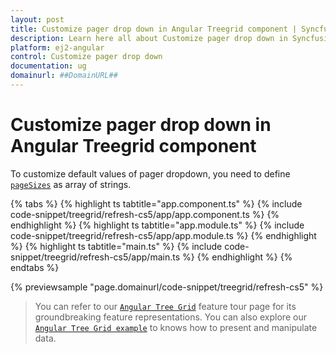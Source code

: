 ```yaml
---
layout: post
title: Customize pager drop down in Angular Treegrid component | Syncfusion
description: Learn here all about Customize pager drop down in Syncfusion Angular Treegrid component of Syncfusion Essential JS 2 and more.
platform: ej2-angular
control: Customize pager drop down 
documentation: ug
domainurl: ##DomainURL##
---
```


# Customize pager drop down in Angular Treegrid component

To customize default values of pager dropdown, you need to define [`pageSizes`](https://ej2.syncfusion.com/angular/documentation/api/treegrid/pageSettings/#pagesizes) as array of strings.

{% tabs %}
{% highlight ts tabtitle="app.component.ts" %}
{% include code-snippet/treegrid/refresh-cs5/app/app.component.ts %}
{% endhighlight %}
{% highlight ts tabtitle="app.module.ts" %}
{% include code-snippet/treegrid/refresh-cs5/app/app.module.ts %}
{% endhighlight %}
{% highlight ts tabtitle="main.ts" %}
{% include code-snippet/treegrid/refresh-cs5/app/main.ts %}
{% endhighlight %}
{% endtabs %}
  
{% previewsample "page.domainurl/code-snippet/treegrid/refresh-cs5" %}

> You can refer to our [`Angular Tree Grid`](https://www.syncfusion.com/angular-ui-components/angular-tree-grid) feature tour page for its groundbreaking feature representations. You can also explore our [`Angular Tree Grid example`](https://ej2.syncfusion.com/angular/demos/#/material/treegrid/treegrid-overview) to knows how to present and manipulate data.